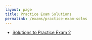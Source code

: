 ```yaml
---
layout: page
title: Practice Exam Solutions
permalink: /exams/practice-exam-solns
---
```


* [Solutions to Practice Exam 2](pracice-exam2-solns.pdf)


